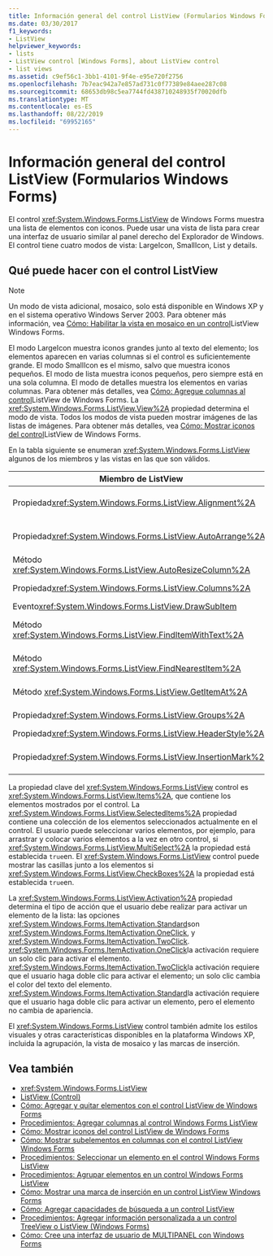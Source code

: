 ```yaml
---
title: Información general del control ListView (Formularios Windows Forms)
ms.date: 03/30/2017
f1_keywords:
- ListView
helpviewer_keywords:
- lists
- ListView control [Windows Forms], about ListView control
- list views
ms.assetid: c9ef56c1-3bb1-4101-9f4e-e95e720f2756
ms.openlocfilehash: 7b7eac942a7e857ad731c0f77389e84aee287c08
ms.sourcegitcommit: 68653db98c5ea7744fd438710248935f70020dfb
ms.translationtype: MT
ms.contentlocale: es-ES
ms.lasthandoff: 08/22/2019
ms.locfileid: "69952165"
---
```

# <a name="listview-control-overview-windows-forms"></a>Información general del control ListView (Formularios Windows Forms)
El control <xref:System.Windows.Forms.ListView> de Windows Forms muestra una lista de elementos con iconos. Puede usar una vista de lista para crear una interfaz de usuario similar al panel derecho del Explorador de Windows. El control tiene cuatro modos de vista: LargeIcon, SmallIcon, List y details.  
  
## <a name="what-you-can-do-with-the-listview-control"></a>Qué puede hacer con el control ListView  
  
> [!NOTE]
> Un modo de vista adicional, mosaico, solo está disponible en Windows XP y en el sistema operativo Windows Server 2003. Para obtener más información, vea [Cómo: Habilitar la vista en mosaico en un control](how-to-enable-tile-view-in-a-windows-forms-listview-control.md)ListView Windows Forms.  
  
 El modo LargeIcon muestra iconos grandes junto al texto del elemento; los elementos aparecen en varias columnas si el control es suficientemente grande. El modo SmallIcon es el mismo, salvo que muestra iconos pequeños. El modo de lista muestra iconos pequeños, pero siempre está en una sola columna. El modo de detalles muestra los elementos en varias columnas. Para obtener más detalles, vea [Cómo: Agregue columnas al control](how-to-add-columns-to-the-windows-forms-listview-control.md)ListView de Windows Forms. La <xref:System.Windows.Forms.ListView.View%2A> propiedad determina el modo de vista. Todos los modos de vista pueden mostrar imágenes de las listas de imágenes. Para obtener más detalles, vea [Cómo: Mostrar iconos del control](how-to-display-icons-for-the-windows-forms-listview-control.md)ListView de Windows Forms.  
  
 En la tabla siguiente se enumeran <xref:System.Windows.Forms.ListView> algunos de los miembros y las vistas en las que son válidos.  
  
|Miembro de ListView|Ver|  
|---------------------|----------|  
|Propiedad<xref:System.Windows.Forms.ListView.Alignment%2A>|<xref:System.Windows.Forms.View.SmallIcon> o <xref:System.Windows.Forms.View.LargeIcon>|  
|Propiedad<xref:System.Windows.Forms.ListView.AutoArrange%2A>|<xref:System.Windows.Forms.View.SmallIcon> o <xref:System.Windows.Forms.View.LargeIcon>|  
|Método <xref:System.Windows.Forms.ListView.AutoResizeColumn%2A>|<xref:System.Windows.Forms.View.Details>|  
|Propiedad<xref:System.Windows.Forms.ListView.Columns%2A>|<xref:System.Windows.Forms.View.Details> o <xref:System.Windows.Forms.View.Tile>|  
|Evento<xref:System.Windows.Forms.ListView.DrawSubItem>|<xref:System.Windows.Forms.View.Details>|  
|Método <xref:System.Windows.Forms.ListView.FindItemWithText%2A>|<xref:System.Windows.Forms.View.Details>, <xref:System.Windows.Forms.View.List>o <xref:System.Windows.Forms.View.Tile>|  
|Método <xref:System.Windows.Forms.ListView.FindNearestItem%2A>|<xref:System.Windows.Forms.View.SmallIcon> o <xref:System.Windows.Forms.View.LargeIcon>|  
|Método <xref:System.Windows.Forms.ListView.GetItemAt%2A>|<xref:System.Windows.Forms.View.Details> o <xref:System.Windows.Forms.View.Tile>|  
|Propiedad<xref:System.Windows.Forms.ListView.Groups%2A>|Todas las vistas excepto<xref:System.Windows.Forms.View.List>|  
|Propiedad<xref:System.Windows.Forms.ListView.HeaderStyle%2A>|<xref:System.Windows.Forms.View.Details>|  
|Propiedad<xref:System.Windows.Forms.ListView.InsertionMark%2A>|<xref:System.Windows.Forms.View.LargeIcon>, <xref:System.Windows.Forms.View.SmallIcon>o <xref:System.Windows.Forms.View.Tile>|  
  
 La propiedad clave del <xref:System.Windows.Forms.ListView> control es <xref:System.Windows.Forms.ListView.Items%2A>, que contiene los elementos mostrados por el control. La <xref:System.Windows.Forms.ListView.SelectedItems%2A> propiedad contiene una colección de los elementos seleccionados actualmente en el control. El usuario puede seleccionar varios elementos, por ejemplo, para arrastrar y colocar varios elementos a la vez en otro control, si <xref:System.Windows.Forms.ListView.MultiSelect%2A> la propiedad está establecida `true`en. El <xref:System.Windows.Forms.ListView> control puede mostrar las casillas junto a los elementos si <xref:System.Windows.Forms.ListView.CheckBoxes%2A> la propiedad está establecida `true`en.  
  
 La <xref:System.Windows.Forms.ListView.Activation%2A> propiedad determina el tipo de acción que el usuario debe realizar para activar un elemento de la lista: las opciones <xref:System.Windows.Forms.ItemActivation.Standard>son <xref:System.Windows.Forms.ItemActivation.OneClick>, y <xref:System.Windows.Forms.ItemActivation.TwoClick>. <xref:System.Windows.Forms.ItemActivation.OneClick>la activación requiere un solo clic para activar el elemento. <xref:System.Windows.Forms.ItemActivation.TwoClick>la activación requiere que el usuario haga doble clic para activar el elemento; un solo clic cambia el color del texto del elemento. <xref:System.Windows.Forms.ItemActivation.Standard>la activación requiere que el usuario haga doble clic para activar un elemento, pero el elemento no cambia de apariencia.  
  
 El <xref:System.Windows.Forms.ListView> control también admite los estilos visuales y otras características disponibles en la plataforma Windows XP, incluida la agrupación, la vista de mosaico y las marcas de inserción.  
  
## <a name="see-also"></a>Vea también

- <xref:System.Windows.Forms.ListView>
- [ListView (Control)](listview-control-windows-forms.md)
- [Cómo: Agregar y quitar elementos con el control ListView de Windows Forms](how-to-add-and-remove-items-with-the-windows-forms-listview-control.md)
- [Procedimientos: Agregar columnas al control Windows Forms ListView](how-to-add-columns-to-the-windows-forms-listview-control.md)
- [Cómo: Mostrar iconos del control ListView de Windows Forms](how-to-display-icons-for-the-windows-forms-listview-control.md)
- [Cómo: Mostrar subelementos en columnas con el control ListView Windows Forms](how-to-display-subitems-in-columns-with-the-windows-forms-listview-control.md)
- [Procedimientos: Seleccionar un elemento en el control Windows Forms ListView](how-to-select-an-item-in-the-windows-forms-listview-control.md)
- [Procedimientos: Agrupar elementos en un control Windows Forms ListView](how-to-group-items-in-a-windows-forms-listview-control.md)
- [Cómo: Mostrar una marca de inserción en un control ListView Windows Forms](how-to-display-an-insertion-mark-in-a-windows-forms-listview-control.md)
- [Cómo: Agregar capacidades de búsqueda a un control ListView](how-to-add-search-capabilities-to-a-listview-control.md)
- [Procedimientos: Agregar información personalizada a un control TreeView o ListView (Windows Forms)](add-custom-information-to-a-treeview-or-listview-control-wf.md)
- [Cómo: Cree una interfaz de usuario de MULTIPANEL con Windows Forms](how-to-create-a-multipane-user-interface-with-windows-forms.md)
